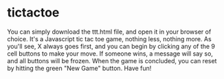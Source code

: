# tictactoe
You can simply download the ttt.html file, and open it in your browser of choice. It's a Javascript tic tac toe game, nothing less, nothing more. As you'll see, X always goes first, and you can begin by clicking any of the 9 cell buttons to make your move. If someone wins, a message will say so, and all buttons will be frozen. When the game is concluded, you can reset by hitting the green "New Game" button. Have fun!
